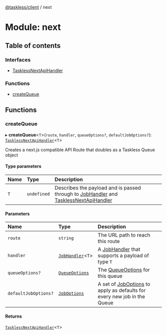 [@taskless/client](../README.md) / next

# Module: next

## Table of contents

### Interfaces

- [TasklessNextApiHandler](../interfaces/next.TasklessNextApiHandler.md)

### Functions

- [createQueue](next.md#createqueue)

## Functions

### createQueue

▸ **createQueue**<`T`\>(`route`, `handler`, `queueOptions?`, `defaultJobOptions?`): [`TasklessNextApiHandler`](../interfaces/next.TasklessNextApiHandler.md)<`T`\>

Creates a next.js compatible API Route that doubles as a Taskless Queue object

#### Type parameters

| Name | Type        | Description                                                                                                                                                 |
| :--- | :---------- | :---------------------------------------------------------------------------------------------------------------------------------------------------------- |
| `T`  | `undefined` | Describes the payload and is passed through to [JobHandler](types.md#jobhandler) and [TasklessNextApiHandler](../interfaces/next.TasklessNextApiHandler.md) |

#### Parameters

| Name                 | Type                                      | Description                                                                                    |
| :------------------- | :---------------------------------------- | :--------------------------------------------------------------------------------------------- |
| `route`              | `string`                                  | The URL path to reach this route                                                               |
| `handler`            | [`JobHandler`](types.md#jobhandler)<`T`\> | A [JobHandler](types.md#jobhandler) that supports a payload of type `T`                        |
| `queueOptions?`      | [`QueueOptions`](types.md#queueoptions)   | The [QueueOptions](types.md#queueoptions) for this queue                                       |
| `defaultJobOptions?` | [`JobOptions`](types.md#joboptions)       | A set of [JobOptions](types.md#joboptions) to apply as defaults for every new job in the Queue |

#### Returns

[`TasklessNextApiHandler`](../interfaces/next.TasklessNextApiHandler.md)<`T`\>
